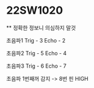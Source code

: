 # 22SW1020

** 정확한 정보니 의심하지 말것

초음파1
Trig - 3
Echo - 2

초음파2
Trig - 5
Echo - 4

초음파3
Trig - 6
Echo - 7


초음파 1번째꺼 감지 -> 8번 핀 HIGH
